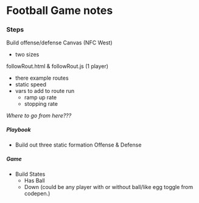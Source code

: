 # Football Game notes

### Steps

Build offense/defense Canvas (NFC West)
- two sizes

followRout.html & followRout.js (1 player)
- there example routes
- static speed
- vars to add to route run
  - ramp up rate
  - stopping rate

*Where to go from here???*

##### Playbook
- Build out three static formation Offense & Defense

##### Game
- Build States
  - Has Ball
  - Down (could be any player with or without ball/like egg toggle from codepen.)
